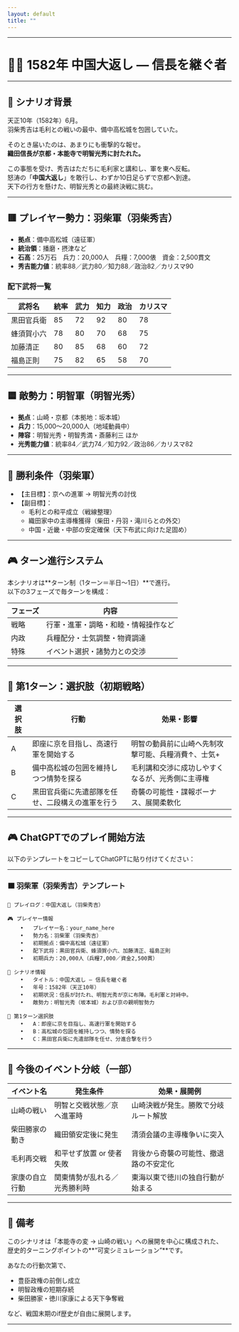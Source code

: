 ```yaml
---
layout: default
title: ""
---
```

    
---

# 🏃‍♂️ 1582年 中国大返し — 信長を継ぐ者

---

## 📘 シナリオ背景

天正10年（1582年）6月。  
羽柴秀吉は毛利との戦いの最中、備中高松城を包囲していた。

そのとき届いたのは、あまりにも衝撃的な報せ。  
**織田信長が京都・本能寺で明智光秀に討たれた。**

この事態を受け、秀吉はただちに毛利家と講和し、軍を東へ反転。  
怒涛の「**中国大返し**」を敢行し、わずか10日足らずで京都へ到達。  
天下の行方を懸けた、明智光秀との最終決戦に挑む。

---

## 🟥 プレイヤー勢力：羽柴軍（羽柴秀吉）

- **拠点**：備中高松城（遠征軍）
- **統治領**：播磨・摂津など
- **石高**：25万石　兵力：20,000人　兵糧：7,000俵　資金：2,500貫文  
- **秀吉能力値**：統率88／武力80／知力88／政治82／カリスマ90

### 配下武将一覧

| 武将名       | 統率 | 武力 | 知力 | 政治 | カリスマ |
|--------------|------|------|------|--------|-----------|
| 黒田官兵衛   | 85   | 72   | 92   | 80   | 78        |
| 蜂須賀小六   | 78   | 80   | 70   | 68   | 75        |
| 加藤清正     | 80   | 85   | 68   | 60   | 72        |
| 福島正則     | 75   | 82   | 65   | 58   | 70        |

---

## 🟦 敵勢力：明智軍（明智光秀）

- **拠点**：山崎・京都（本拠地：坂本城）  
- **兵力**：15,000〜20,000人（地域動員中）  
- **陣容**：明智光秀・明智秀満・斎藤利三 ほか  
- **光秀能力値**：統率84／武力74／知力92／政治86／カリスマ82

---

## 🎯 勝利条件（羽柴軍）

- 【主目標】：京への進軍 → 明智光秀の討伐  
- 【副目標】：
  - 毛利との和平成立（戦線整理）
  - 織田家中の主導権獲得（柴田・丹羽・滝川らとの外交）
  - 中国・近畿・中部の安定確保（天下布武に向けた足固め）

---

## 🎮 ターン進行システム

本シナリオは**ターン制（1ターン＝半日〜1日）**で進行。  
以下の3フェーズで毎ターンを構成：

| フェーズ | 内容                              |
|----------|-----------------------------------|
| 戦略     | 行軍・進軍・調略・和睦・情報操作など |
| 内政     | 兵糧配分・士気調整・物資調達         |
| 特殊     | イベント選択・諸勢力との交渉         |

---

## 🔰 第1ターン：選択肢（初期戦略）

| 選択肢 | 行動 | 効果・影響 |
|--------|------|-------------|
| A | 即座に京を目指し、高速行軍を開始する | 明智の動員前に山崎へ先制攻撃可能、兵糧消費↑、士気+ |
| B | 備中高松城の包囲を維持しつつ情勢を探る | 毛利講和交渉に成功しやすくなるが、光秀側に主導権 |
| C | 黒田官兵衛に先遣部隊を任せ、二段構えの進軍を行う | 奇襲の可能性・諜報ボーナス、展開柔軟化 |

---

## 🎮 ChatGPTでのプレイ開始方法

以下のテンプレートをコピーしてChatGPTに貼り付けてください：

---

### 🟧 羽柴軍（羽柴秀吉）テンプレート

```
📝 プレイログ：中国大返し（羽柴秀吉）

🎮 プレイヤー情報
	•	プレイヤー名：your_name_here
	•	勢力名：羽柴軍（羽柴秀吉）
	•	初期拠点：備中高松城（遠征軍）
	•	配下武将：黒田官兵衛、蜂須賀小六、加藤清正、福島正則
	•	初期兵力：20,000人（兵糧7,000／資金2,500貫）

📘 シナリオ情報
	•	タイトル：中国大返し — 信長を継ぐ者
	•	年号：1582年（天正10年）
	•	初期状況：信長が討たれ、明智光秀が京に布陣。毛利軍と対峙中。
	•	敵勢力：明智光秀（坂本城）および京の親明智勢力

🎯 第1ターン選択肢
	•	A：即座に京を目指し、高速行軍を開始する
	•	B：高松城の包囲を維持しつつ、情勢を探る
	•	C：黒田官兵衛に先遣部隊を任せ、分進合撃を行う
```
---

## 🧭 今後のイベント分岐（一部）

| イベント名         | 発生条件                      | 効果・展開例                            |
|--------------------|-------------------------------|------------------------------------------|
| 山崎の戦い         | 明智と交戦状態／京へ進軍時   | 山崎決戦が発生。勝敗で分岐ルート解放   |
| 柴田勝家の動き     | 織田領安定後に発生            | 清須会議の主導権争いに突入              |
| 毛利再交戦         | 和平せず放置 or 使者失敗     | 背後から奇襲の可能性、撤退路の不安定化 |
| 家康の自立行動     | 関東情勢が乱れる／光秀勝利時 | 東海以東で徳川の独自行動が始まる        |

---

## 💬 備考

このシナリオは「本能寺の変 → 山崎の戦い」への展開を中心に構成された、  
歴史的ターニングポイントの**“可変シミュレーション”**です。

あなたの行動次第で、  
- 豊臣政権の前倒し成立  
- 明智政権の短期存続  
- 柴田勝家・徳川家康による天下争奪戦  

など、戦国末期のif歴史が自由に展開します。

---
